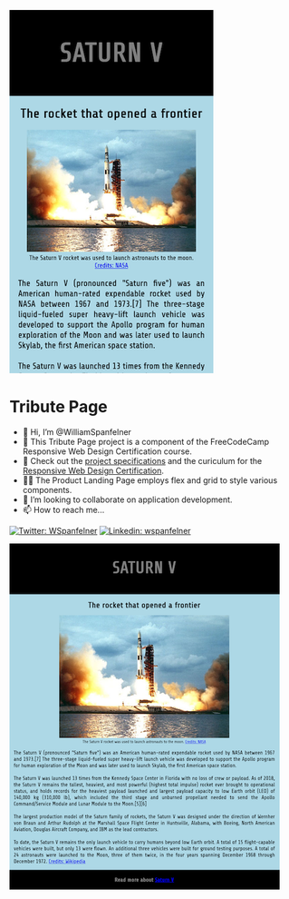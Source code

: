 ![Screenshot](iphone.png)

# Tribute Page
- 👋 Hi, I’m @WilliamSpanfelner
- 👀 This Tribute Page project is a component of the FreeCodeCamp Responsive Web Design Certification course.
- 🌱 Check out the [project specifications](https://www.freecodecamp.org/learn/responsive-web-design/responsive-web-design-projects/build-a-tribute-page) and the curiculum for the [Responsive Web Design Certification](https://www.freecodecamp.org/learn/responsive-web-design).  
- 🧑‍💻 The Product Landing Page employs flex and grid to style various components. 
- 💞️ I’m looking to collaborate on application development.
- 📫 How to reach me...

[//]: # ([![email]&#40;https://img.shields.io/badge/email-wil--1--am%40outlook.com-grey?style=plastic&#41;]&#40;mailto:wil-1-am@outlook.com&#41;)
[![Twitter: WSpanfelner](https://img.shields.io/twitter/follow/wspanfelner?style=plastic&logo=twitter&labelColor=success&logoColor=white)](https://twitter.com/WSpanfelner)
[![Linkedin: wspanfelner](https://img.shields.io/badge/-William_Spanfelner-blue?style=plastic&logo=Linkedin&logoColor=white&link=https://www.linkedin.com/in/wspanfelner)](https://www.linkedin.com/in/wspanfelner)

![Screenshot](ipad.png)
